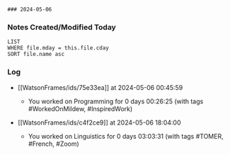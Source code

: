 	### 2024-05-06

### Notes Created/Modified Today
```dataview
LIST 
WHERE file.mday = this.file.cday
SORT file.name asc
```
### Log

- [[WatsonFrames/ids/75e33ea]] at 2024-05-06 00:45:59
  - You worked on Programming for 0 days 00:26:25 (with tags #WorkedOnMildew, #InspiredWork) 


- [[WatsonFrames/ids/c4f2ce9]] at 2024-05-06 18:04:00
  - You worked on Linguistics for 0 days 03:03:31 (with tags #TOMER, #French, #Zoom)
